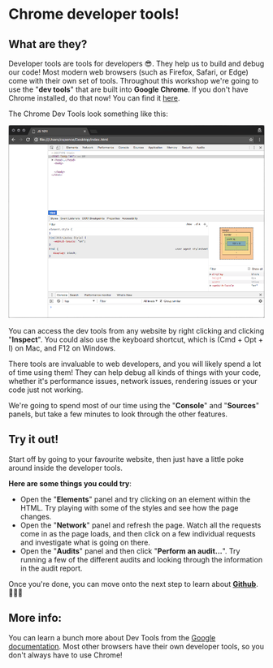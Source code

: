 # Chrome developer tools!

## What are they?

Developer tools are tools for developers 😎. They help us to build and debug our code! Most modern web browsers (such as Firefox, Safari, or Edge) come with their own set of tools. Throughout this workshop we're going to use the "**dev tools**" that are built into **Google Chrome**. If you don't have Chrome installed, do that now! You can find it [here](https://www.google.com/chrome/).

The Chrome Dev Tools look something like this:

![Image showing Chrome Dev Tools](../images/dev-tools.png)

You can access the dev tools from any website by right clicking and clicking "**Inspect**". You could also use the keyboard shortcut, which is (Cmd + Opt + I) on Mac, and F12 on Windows.

There tools are invaluable to web developers, and you will likely spend a lot of time using them! They can help debug all kinds of things with your code, whether it's performance issues, network issues, rendering issues or your code just not working.

We're going to spend most of our time using the "**Console**" and "**Sources**" panels, but take a few minutes to look through the other features.

## Try it out!

Start off by going to your favourite website, then just have a little poke around inside the developer tools.

**Here are some things you could try**:

* Open the "**Elements**" panel and try clicking on an element within the HTML. Try playing with some of the styles and see how the page changes.
* Open the "**Network**" panel and refresh the page. Watch all the requests come in as the page loads, and then click on a few individual requests and investigate what is going on there.
* Open the "**Audits**" panel and then click "**Perform an audit...**". Try running a few of the different audits and looking through the information in the audit report.

Once you're done, you can move onto the next step to learn about [**Github**](./02%20-%20Github.md). 👏👏👏

## More info:

You can learn a bunch more about Dev Tools from the [Google documentation](https://developer.chrome.com/devtools). Most other browsers have their own developer tools, so you don't always have to use Chrome!

